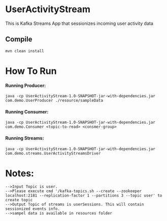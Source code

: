 # UserActivityStream

This is Kafka Streams App that sessionizes incoming user activity data

## Compile
```
mvn clean install
```


# How To Run


#### Running Producer:
```
java -cp UserActivityStream-1.0-SNAPSHOT-jar-with-dependencies.jar com.demo.UserProducer ./resource/sampleData
```
#### Running Consumer:
```
java -cp UserActivityStream-1.0-SNAPSHOT-jar-with-dependencies.jar com.demo.Consumer <topic-to-read> <consmer-group>

```

#### Running Streams:
```
java -cp UserActivityStream-1.0-SNAPSHOT-jar-with-dependencies.jar com.demo.streams.UserActivityStreamsDriver
```


# Notes:

```
-->Input Topic is user.
-->Please execute cmd '/kafka-topics.sh --create --zookeeper localhost:2181 --replication-factor 1 --partitions 3 --topic user' to create topic
-->Output Topic of streams is userSessions. This will contain sessionized events info.
-->sampel data is available in resources folder
```
